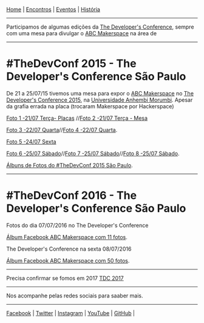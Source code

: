 [Home](index.md) | [Encontros](encontros.md) | [Eventos](eventos.md) | [História](historia.md)
________________________________________

Participamos de algumas edições da [The Developer's Conference](https://thedevconf.com/tdc/2022/index.html), sempre com uma mesa para divulgar o [ABC Makerspace](https://abcmakerspace.com.br/) na área de 

________________________________________
# #TheDevConf 2015 - The Developer's Conference São Paulo
De 21 a 25/07/15 tivemos uma mesa para expor o [ABC Makerspace](https://abcmakerspace.com.br/) no [The Developer's Conference 2015](https://thedevconf.com/tdc/2015/saopaulo/trilhas), na [Universidade Anhembi Morumbi](https://portal.anhembi.br/).
Apesar da grafia errada na placa (trocaram Makerspace por Hackerspace)

[Foto 1 -21/07 Terça- Placas](https://www.facebook.com/TheDevelopersConference/photos/a.940790812647964/940859625974416/) //[Foto 2 -21/07 Terça - Mesa](https://www.facebook.com/TheDevelopersConference/photos/a.940790812647964/940846755975703/)

[Foto 3 -22/07 Quarta](https://www.facebook.com/TheDevelopersConference/photos/a.940868489306863/940878949305817/)//[Foto 4 -22/07 Quarta](https://www.facebook.com/TheDevelopersConference/photos/a.940868489306863/940879055972473/).

[Foto 5 -24/07 Sexta](https://www.facebook.com/TheDevelopersConference/photos/a.941481852578860/941499745910404/)

[Foto 6 -25/07 Sábado](https://www.facebook.com/TheDevelopersConference/photos/a.941529149240797/941547975905581/)//[Foto 7 -25/07 Sábado](https://www.facebook.com/TheDevelopersConference/photos/a.941529149240797/941548929238819/)//[Foto 8 -25/07 Sábado](https://www.facebook.com/TheDevelopersConference/photos/a.941529149240797/941548932572152/).

[Álbuns de Fotos do #TheDevConf 2015 São Paulo](https://thedevconf.com/tdc/2015/saopaulo/fotos).
________________________________________

# #TheDevConf 2016 - The Developer's Conference São Paulo

Fotos do dia 07/07/2016 no The Developer's Conference

[Álbum Facebook ABC Makerspace com 11 fotos](https://www.facebook.com/media/set/?set=a.1733085350292144&type=3).

The Developer's Conference na sexta 08/07/2016

[Álbum Facebook ABC Makerspace com 50 fotos](https://www.facebook.com/media/set/?set=a.1733113436956002&type=3).
________________________________________


Precisa confirmar se fomos em 2017 [TDC 2017](https://thedevconf.com/tdc/2017/saopaulo/trilhas)
________________________________________
Nos acompanhe pelas redes sociais para saaber mais.
________________________________________
[Facebook](https://www.facebook.com/abcmakerspace)  |
[Twitter](https://twitter.com/abcmakerspace)  |
[Instagram](https://www.instagram.com/abcmakerspace/)  |
[YouTube](https://www.youtube.com/channel/UC-llGrye7YYeCX0gTKFbILQ)  |
[GitHub](https://github.com/ABCMakerspace)  |



